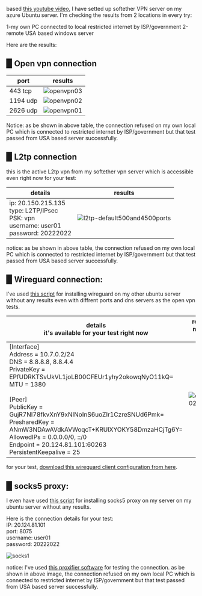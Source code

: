 based [this youtube video](https://www.youtube.com/watch?v=H9157KFBPdc), I have setted up softether VPN server on my azure Ubuntu server.
I'm checking the results from 2 locations in every try:

1-my own PC connected to local restricted internet by ISP/government
2-remote USA based windows server

Here are the results:

## ▉ Open vpn connection
port|results
-|-
443 tcp|![openvpn03](https://user-images.githubusercontent.com/64577273/196978432-bc63737e-a7aa-442b-9877-7a15079a049c.jpg)
1194 udp|![openvpn02](https://user-images.githubusercontent.com/64577273/196978704-fad2fd73-95cb-44ef-9637-08d8d02e0503.jpg)
2626 udp|![openvpn01](https://user-images.githubusercontent.com/64577273/196978197-950e42bc-81db-4a1e-9eab-f3a58e240b6e.jpg)

Notice: as be shown in above table, the connection refused on my own local PC which is connected to restricted internet by ISP/government but that test passed from USA based server successfully.

## ▉ L2tp connection
this is the active L2tp vpn from my softether vpn server which is accessible even right now for your test:

details|results
-|-
ip: 20.150.215.135<br>type: L2TP/IPsec<br>PSK: vpn<br>username: user01<br>password: 20222022|![l2tp-default500and4500ports](https://user-images.githubusercontent.com/64577273/196980481-1284996d-51ec-41b7-a3c4-6e3bbf5e85ff.jpg)


notice: as be shown in above table, the connection refused on my own local PC which is connected to restricted internet by ISP/government but that test passed from USA based server successfully.

## ▉ Wireguard connection:
I've used [this script](https://github.com/Nyr/wireguard-install) for installing wireguard on my other ubuntu server without any results even with diffrent ports and dns servers as the open vpn tests.

details<br>it's available for your test right now|result on my local PC
-|-
[Interface]<br>Address = 10.7.0.2/24<br>DNS = 8.8.8.8, 8.8.4.4<br>PrivateKey = EPfUDRKTSvUkVL1joLB00CFEUr1yhy2okowqNyO11kQ=<br>MTU = 1380<br><br>[Peer]<br>PublicKey = GujR7NI78fkvXnY9xNINoInS6uoZIr1CzreSNUd6Pmk=<br>PresharedKey = ANmW3NDAwAVdkAVWoqcT+KRUlXYOKY58DmzaHCjTg6Y=<br>AllowedIPs = 0.0.0.0/0, ::/0<br>Endpoint = 20.124.81.101:60263<br>PersistentKeepalive = 25|![openvpn02](https://user-images.githubusercontent.com/64577273/196988275-8f63c677-019c-4290-be98-b0130fa86bfa.jpg)

for your test, [download this wireguard client configuration from here](https://github.com/imahdio/VPN-issue/files/9831486/60263.zip).

## ▉ socks5 proxy:
I even have used [this script](https://github.com/snoyiatk/3proxy) for installing socks5 proxy on my server on my ubuntu server without any results.

Here is the connection details for your test:<br>
IP: 20.124.81.101<br>
port: 8075<br>
username: user01<br>
password: 20222022<br>

![socks1](https://user-images.githubusercontent.com/64577273/196996481-bb9f1198-7656-4a8c-9145-69fb3ef9842b.jpg)

notice: I've used [this proxifier software](https://github.com/imahdio/VPN-issue/files/9831787/Proxifier.4.07.%2B.Portable.zip) for testing the connection. as be shown in above image, the connection refused on my own local PC which is connected to restricted internet by ISP/government but that test passed from USA based server successfully.
